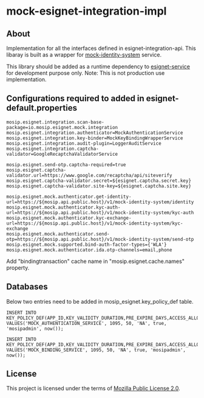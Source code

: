 # mock-esignet-integration-impl

## About

Implementation for all the interfaces defined in esignet-integration-api. This libaray is built as a wrapper for [mock-identity-system](mock-identity-system) service.

This library should be added as a runtime dependency to [esignet-service](https://github.com/mosip/esignet) for development purpose only.
Note: This is not production use implementation.

## Configurations required to added in esignet-default.properties

````
mosip.esignet.integration.scan-base-package=io.mosip.esignet.mock.integration
mosip.esignet.integration.authenticator=MockAuthenticationService
mosip.esignet.integration.key-binder=MockKeyBindingWrapperService
mosip.esignet.integration.audit-plugin=LoggerAuditService
mosip.esignet.integration.captcha-validator=GoogleRecaptchaValidatorService

mosip.esignet.send-otp.captcha-required=true
mosip.esignet.captcha-validator.url=https://www.google.com/recaptcha/api/siteverify
mosip.esignet.captcha-validator.secret=${esignet.captcha.secret.key}
mosip.esignet.captcha-validator.site-key=${esignet.captcha.site.key}

mosip.esignet.mock.authenticator.get-identity-url=https://${mosip.api.public.host}/v1/mock-identity-system/identity
mosip.esignet.mock.authenticator.kyc-auth-url=https://${mosip.api.public.host}/v1/mock-identity-system/kyc-auth
mosip.esignet.mock.authenticator.kyc-exchange-url=https://${mosip.api.public.host}/v1/mock-identity-system/kyc-exchange
mosip.esignet.mock.authenticator.send-otp=https://${mosip.api.public.host}/v1/mock-identity-system/send-otp
mosip.esignet.mock.supported.bind-auth-factor-types={'WLA'}
mosip.esignet.mock.authenticator.ida.otp-channels=email,phone
````

Add "bindingtransaction" cache name in "mosip.esignet.cache.names" property.

## Databases
Below two entries need to be added in mosip_esignet.key_policy_def table.

```
INSERT INTO KEY_POLICY_DEF(APP_ID,KEY_VALIDITY_DURATION,PRE_EXPIRE_DAYS,ACCESS_ALLOWED,IS_ACTIVE,CR_BY,CR_DTIMES) VALUES('MOCK_AUTHENTICATION_SERVICE', 1095, 50, 'NA', true, 'mosipadmin', now());

INSERT INTO KEY_POLICY_DEF(APP_ID,KEY_VALIDITY_DURATION,PRE_EXPIRE_DAYS,ACCESS_ALLOWED,IS_ACTIVE,CR_BY,CR_DTIMES) VALUES('MOCK_BINDING_SERVICE', 1095, 50, 'NA', true, 'mosipadmin', now());
```

## License
This project is licensed under the terms of [Mozilla Public License 2.0](LICENSE).
